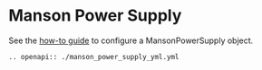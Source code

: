 # Manson Power Supply
See the [how-to guide](../../devices/misc/manson.md) to configure a MansonPowerSupply object.

```{eval-rst}
.. openapi:: ./manson_power_supply_yml.yml
```
